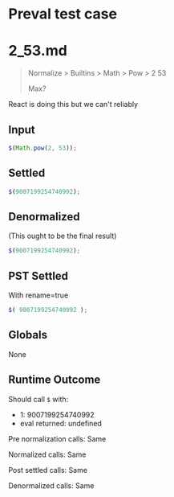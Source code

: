 # Preval test case

# 2_53.md

> Normalize > Builtins > Math > Pow > 2 53
>
> Max?

React is doing this but we can't reliably

## Input

`````js filename=intro
$(Math.pow(2, 53));
`````


## Settled


`````js filename=intro
$(9007199254740992);
`````


## Denormalized
(This ought to be the final result)

`````js filename=intro
$(9007199254740992);
`````


## PST Settled
With rename=true

`````js filename=intro
$( 9007199254740992 );
`````


## Globals


None


## Runtime Outcome


Should call `$` with:
 - 1: 9007199254740992
 - eval returned: undefined

Pre normalization calls: Same

Normalized calls: Same

Post settled calls: Same

Denormalized calls: Same
